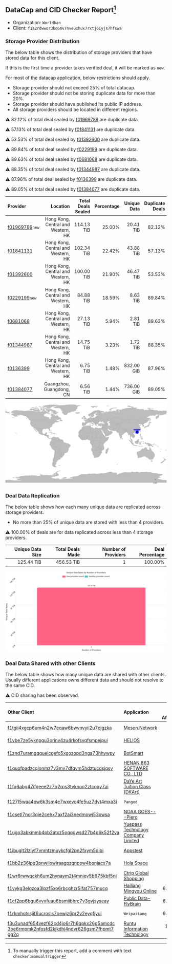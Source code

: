 ## DataCap and CID Checker Report[^1]
 - Organization: `Worldkan`
 - Client: `f1a2rdwwor3kq6mv7nveuxhux7rxtj6iyjs7hfswa`
### Storage Provider Distribution
The below table shows the distribution of storage providers that have stored data for this client.

If this is the first time a provider takes verified deal, it will be marked as `new`.

For most of the datacap application, below restrictions should apply.
 - Storage provider should not exceed 25% of total datacap.
 - Storage provider should not be storing duplicate data for more than 20%.
 - Storage provider should have published its public IP address.
 - All storage providers should be located in different regions.

⚠️ 82.12% of total deal sealed by [f01969789](https://filfox.info/en/address/f01969789) are duplicate data.

⚠️ 57.13% of total deal sealed by [f01841131](https://filfox.info/en/address/f01841131) are duplicate data.

⚠️ 53.53% of total deal sealed by [f01392600](https://filfox.info/en/address/f01392600) are duplicate data.

⚠️ 89.84% of total deal sealed by [f0229199](https://filfox.info/en/address/f0229199) are duplicate data.

⚠️ 89.63% of total deal sealed by [f0681068](https://filfox.info/en/address/f0681068) are duplicate data.

⚠️ 88.35% of total deal sealed by [f01344987](https://filfox.info/en/address/f01344987) are duplicate data.

⚠️ 87.96% of total deal sealed by [f0136399](https://filfox.info/en/address/f0136399) are duplicate data.

⚠️ 89.05% of total deal sealed by [f01384077](https://filfox.info/en/address/f01384077) are duplicate data.

| Provider                                                    |                           Location | Total Deals Sealed | Percentage | Unique Data | Duplicate Deals |
| :---------------------------------------------------------- | ---------------------------------: | -----------------: | ---------: | ----------: | --------------: |
| [f01969789](https://filfox.info/en/address/f01969789)`new`  | Hong Kong, Central and Western, HK |         114.13 TiB |     25.00% |   20.41 TiB |          82.12% |
| [f01841131](https://filfox.info/en/address/f01841131)       | Hong Kong, Central and Western, HK |         102.34 TiB |     22.42% |   43.88 TiB |          57.13% |
| [f01392600](https://filfox.info/en/address/f01392600)       | Hong Kong, Central and Western, HK |         100.00 TiB |     21.90% |   46.47 TiB |          53.53% |
| [f0229199](https://filfox.info/en/address/f0229199)`new`    | Hong Kong, Central and Western, HK |          84.88 TiB |     18.59% |    8.63 TiB |          89.84% |
| [f0681068](https://filfox.info/en/address/f0681068)         | Hong Kong, Central and Western, HK |          27.13 TiB |      5.94% |    2.81 TiB |          89.63% |
| [f01344987](https://filfox.info/en/address/f01344987)       | Hong Kong, Central and Western, HK |          14.75 TiB |      3.23% |    1.72 TiB |          88.35% |
| [f0136399](https://filfox.info/en/address/f0136399)         | Hong Kong, Central and Western, HK |           6.75 TiB |      1.48% |  832.00 GiB |          87.96% |
| [f01384077](https://filfox.info/en/address/f01384077)       |           Guangzhou, Guangdong, CN |           6.56 TiB |      1.44% |  736.00 GiB |          89.05% |

![Provider Distribution](https://raw.githubusercontent.com/data-preservation-programs/filplus-checker-assets/main/filecoin-project/filecoin-plus-large-datasets/issues/902/1671097916054.png)
### Deal Data Replication
The below table shows how each many unique data are replicated across storage providers.
- No more than 25% of unique data are stored with less than 4 providers.

⚠️ 100.00% of deals are for data replicated across less than 4 storage providers.

| Unique Data Size | Total Deals Made | Number of Providers | Deal Percentage |
| ---------------: | ---------------: | ------------------: | --------------: |
|       125.44 TiB |       456.53 TiB |                   1 |         100.00% |

![Replication Distribution](https://raw.githubusercontent.com/data-preservation-programs/filplus-checker-assets/main/filecoin-project/filecoin-plus-large-datasets/issues/902/1671097916636.png)
### Deal Data Shared with other Clients
The below table shows how many unique data are shared with other clients.
Usually different applications owns different data and should not resolve to the same CID.

⚠️ CID sharing has been observed.

| Other Client                                                                                                                                                                                                              | Application                                                                                                       | Total Deals Affected | Unique CIDs |        Verifier |
| :------------------------------------------------------------------------------------------------------------------------------------------------------------------------------------------------------------------------ | :---------------------------------------------------------------------------------------------------------------- | -------------------: | ----------: | --------------: |
| [f1tgii4xgcp6um4n2w7eqaw6bwvnvyii2u7cjgzka](https://filfox.info/en/address/f1tgii4xgcp6um4n2w7eqaw6bwvnvyii2u7cjgzka)                                                                                                     | [Meson\.Network ](https://github.com/filecoin-project/filecoin-plus-large-datasets/issues/187)                    |            65.88 TiB |         199 | LDN v3 multisig |
| [f1vbe7ze5yknpgu3orinv4zu4rkofsyqfsmpejpui](https://filfox.info/en/address/f1vbe7ze5yknpgu3orinv4zu4rkofsyqfsmpejpui)                                                                                                     | [HELIOS](https://github.com/filecoin-project/filecoin-plus-large-datasets/issues/305)                             |            59.44 TiB |         193 | LDN v3 multisig |
| [f1znd7uramgqquelcgefo5xgozopd3nga73hhywpy](https://filfox.info/en/address/f1znd7uramgqquelcgefo5xgozopd3nga73hhywpy)                                                                                                     | [BotSmart ](https://github.com/filecoin-project/filecoin-plus-large-datasets/issues/373)                          |            58.22 TiB |         241 | LDN v3 multisig |
| [f1quofpadzcqlonmz7v3mv7dfqvm5hdztucdsjqsy](https://filfox.info/en/address/f1quofpadzcqlonmz7v3mv7dfqvm5hdztucdsjqsy)                                                                                                     | [HENAN 863 SOFTWARE CO\., LTD](https://github.com/filecoin-project/filecoin-plus-large-datasets/issues/468)       |            40.78 TiB |         119 | LDN v3 multisig |
| [f1fq6abg47ifgeee2z7q2rps3tvknoo2ztcoqy7ai](https://filfox.info/en/address/f1fq6abg47ifgeee2z7q2rps3tvknoo2ztcoqy7ai)                                                                                                     | [DaYe Art Tuition Class \(DKArt\) ](https://github.com/filecoin-project/filecoin-plus-large-datasets/issues/888)  |            30.50 TiB |         211 | LDN v3 multisig |
| [f127l5waa4pw6k3sm4e7wxevc4fe5uz7dyt4mxa3i](https://filfox.info/en/address/f127l5waa4pw6k3sm4e7wxevc4fe5uz7dyt4mxa3i)                                                                                                     | `Pangod`                                                                                                          |            23.66 TiB |         144 | LDN v3 multisig |
| [f1csetl7nor3qie2cehx7axf2ai3nedmowj53xwsa](https://filfox.info/en/address/f1csetl7nor3qie2cehx7axf2ai3nedmowj53xwsa)                                                                                                     | [NOAA GOES\-\-\-Piero](https://github.com/filecoin-project/filecoin-plus-large-datasets/issues/1112)              |            20.72 TiB |         186 | LDN v3 multisig |
| [f1ugo3abkmmb4pb2atxz5oqqgwsd27b4p6k52f2va](https://filfox.info/en/address/f1ugo3abkmmb4pb2atxz5oqqgwsd27b4p6k52f2va)                                                                                                     | [Yuepass Technology Company Limited](https://github.com/filecoin-project/filecoin-plus-large-datasets/issues/429) |            19.19 TiB |         136 | LDN v3 multisig |
| [f1ibuglt2lzlyf7vnmtzmuykcfgl2pn2fxym5dibi](https://filfox.info/en/address/f1ibuglt2lzlyf7vnmtzmuykcfgl2pn2fxym5dibi)                                                                                                     | [Appstest](https://github.com/filecoin-project/filecoin-plus-large-datasets/issues/346)                           |            15.69 TiB |         132 | LDN v3 multisig |
| [f1bb2z36lpq3pnwiiowiraagpzqnpow4bonjacx7a](https://filfox.info/en/address/f1bb2z36lpq3pnwiiowiraagpzqnpow4bonjacx7a)                                                                                                     | [Hola Space](https://github.com/filecoin-project/filecoin-plus-large-datasets/issues/362)                         |            15.00 TiB |          48 | LDN v3 multisig |
| [f1wr6rwwqckh6um2hynaym2t4mniev5b675kbf5ni](https://filfox.info/en/address/f1wr6rwwqckh6um2hynaym2t4mniev5b675kbf5ni)                                                                                                     | [Ctrip Global Shopping](https://github.com/filecoin-project/filecoin-plus-large-datasets/issues/303)              |            13.81 TiB |          75 | LDN v3 multisig |
| [f1vykg3elgzoa3lpzf5xo6rbcghzr5ifat757mucq](https://filfox.info/en/address/f1vykg3elgzoa3lpzf5xo6rbcghzr5ifat757mucq)                                                                                                     | [Hailiang Mingyou Online](https://github.com/filecoin-project/filecoin-plus-large-datasets/issues/51)             |             6.72 TiB |          47 |        LDN # 51 |
| [f1cf2pp6bgu6vvxfuau6bsmiibhrc7v3gvjsyseay](https://filfox.info/en/address/f1cf2pp6bgu6vvxfuau6bsmiibhrc7v3gvjsyseay)                                                                                                     | [Public Data\-FlyBrain](https://github.com/filecoin-project/filecoin-plus-large-datasets/issues/1013)             |             6.25 TiB |          42 | LDN v3 multisig |
| [f1rkmhotssjif6ucrosls7oewjz6pr2v2eygfjyui](https://filfox.info/en/address/f1rkmhotssjif6ucrosls7oewjz6pr2v2eygfjyui)                                                                                                     | `Weipaitang`                                                                                                      |             6.09 TiB |          27 | LDN v3 multisig |
| [f3u3unadf654vezf62cd4jo6r7h6qpkx26g5amcdc<br/>3oe6rmpmk2nfosfd2kjkdhj4ndvr626gsm7fhpmt7<br/>gg2q](https://filfox.info/en/address/f3u3unadf654vezf62cd4jo6r7h6qpkx26g5amcdc3oe6rmpmk2nfosfd2kjkdhj4ndvr626gsm7fhpmt7gg2q) | [Runtu Information Technology](https://github.com/filecoin-project/filecoin-plus-client-onboarding/issues/1150)   |           192.00 GiB |           1 |       Steven Li |

[^1]: To manually trigger this report, add a comment with text `checker:manualTrigger`
